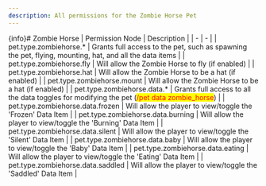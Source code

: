 ```yaml
---
description: All permissions for the Zombie Horse Pet
---
```


{info}# Zombie Horse
| Permission Node | Description |
| - | - |
| pet.type.zombiehorse.* | Grants full access to the pet, such as spawning the pet, flying, mounting, hat, and all the data items |
| pet.type.zombiehorse.fly | Will allow the Zombie Horse to fly (if enabled) |
| pet.type.zombiehorse.hat | Will allow the Zombie Horse to be a hat (if enabled) |
| pet.type.zombiehorse.mount | Will allow the Zombie Horse to be a hat (if enabled) |
| pet.type.zombiehorse.data.* | Grants full access to all the data toggles for modifying the pet (<mark style="color:red;">/pet data zombie_horse</mark>) |
| pet.type.zombiehorse.data.frozen | Will allow the player to view/toggle the 'Frozen' Data Item |
| pet.type.zombiehorse.data.burning | Will allow the player to view/toggle the 'Burning' Data Item |
| pet.type.zombiehorse.data.silent | Will allow the player to view/toggle the 'Silent' Data Item |
| pet.type.zombiehorse.data.baby | Will allow the player to view/toggle the 'Baby' Data Item |
| pet.type.zombiehorse.data.eating | Will allow the player to view/toggle the 'Eating' Data Item |
| pet.type.zombiehorse.data.saddled | Will allow the player to view/toggle the 'Saddled' Data Item |

